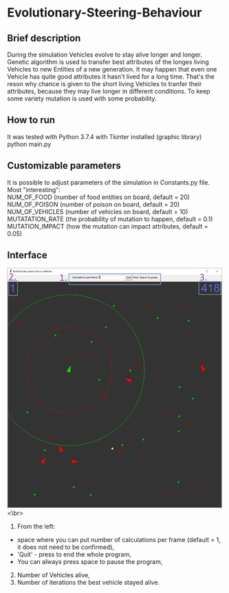# Evolutionary-Steering-Behaviour
## Brief description
During the simulation Vehicles evolve to stay alive longer and longer. Genetic algorithm is used to transfer best attributes of the longes
living Vehicles to new Entities of a new generation. It may happen that even one Vehicle has quite good attributes it hasn't lived for a
long time. That's the reson why chance is given to the short living Vehicles to tranfer their attributes, because they may live longer in
different conditions. To keep some variety mutation is used with some probability.

## How to run
It was tested with Python 3.7.4 with Tkinter installed (graphic library) </br>
python main.py

## Customizable parameters
It is possible to adjust parameters of the simulation in Constants.py file. </br>
Most "interesting": </br>
NUM_OF_FOOD (number of food entities on board, default = 20) </br>
NUM_OF_POISON (number of poison on board, default = 20) </br>
NUM_OF_VEHICLES (number of vehicles on board, default = 10) </br>
MUTATATION_RATE (the probability of mutation to happen, default = 0.1) </br>
MUTATION_IMPACT (how the mutation can impact attributes, default = 0.05) </br>

## Interface
<img src="images/interface.png" width="500"> <\br>
1. From the left:
 * space where you can put number of calculations per frame (default = 1, it does not need to be confirmed),
 * 'Quit' - press to end the whole program,
 * You can always press space to pause the program,
2. Number of Vehicles alive,
3. Number of iterations the best vehicle stayed alive.
